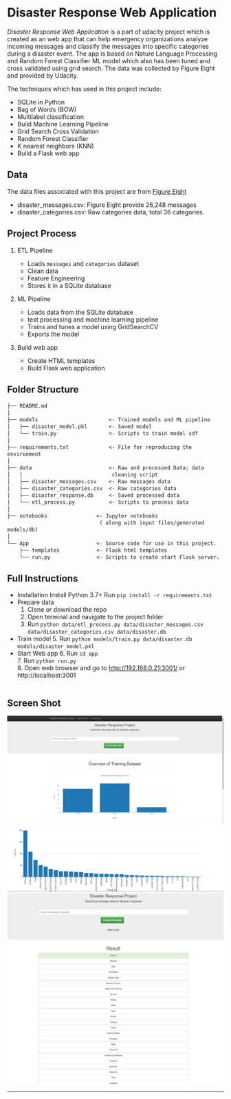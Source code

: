 # Disaster Response Web Application

*Disaster Response Web Application* is a part of udacity 
project which is created as an web app that can help 
emergency organizations analyze incoming messages and classify the messages 
into specific categories during a disaster event. 
The app is based on Nature Language Processing and Random Forest Classifier ML model
which also has been tuned and cross validated using grid search. 
The data was collected by Figure Eight and provided by Udacity.


The techniques which has used in this project include:

- SQLite in Python
- Bag of Words (BOW)
- Multilabel classification
- Build Machine Learning Pipeline
- Grid Search Cross Validation
- Random Forest Classifier
- K nearest neighbors (KNN)
- Build a Flask web app 



## Data
The data files associated with this project are from 
[Figure Eight](https://www.figure-eight.com/dataset/combined-disaster-response-data/)

- disaster_messages.csv: FIgure Eight provide 26,248 messages
- disaster_categories.csv: Raw categories data, total 36 categories.

## Project Process

1. ETL Pipeline
    - Loads `messages` and `categories` dataset
    - Clean data
    - Feature Engineering
    - Stores it in a SQLite database

2. ML Pipeline
    - Loads data from the SQLite database
    - text processing and machine learning pipeline
    - Trains and tunes a model using GridSearchCV
    - Exports the model

3. Build web app
    - Create HTML templates
    - Build Flask web application



## Folder Structure

```
├── README.md          
│
├── models                       <- Trained models and ML pipeline
│   ├── disaster_model.pkl       <- Saved model
│   └── train.py                 <- Scripts to train model sdf
│
├── requirements.txt             <- File for reproducing the environment
│
├── data                         <- Raw and processed Data; data     
│   │                             cleaning script
│   ├── disaster_messages.csv    <- Raw messages data
│   ├── disaster_categories.csv  <- Raw categories data
│   ├── disaster_response.db     <- Saved processed data
│   └── etl_process.py           <- Scripts to process data
│
├── notebooks                <- Jupyter notebooks
                              ( along with input files/generated models/db)
│
└── App                      <- Source code for use in this project.
    ├── templates            <- Flask html templates 
    └── run.py               <- Scripts to create start Flask server. 
```

## Full Instructions

- Installation
    Install Python 3.7+
    Run ```pip install -r requirements.txt```
- Prepare data
    1. Clone or download the repo
    2. Open terminal and navigate to the project folder
    3. Run ```python data/etl_process.py data/disaster_messages.csv data/disaster_categories.csv data/disaster.db```
- Train model
    5. Run ```python models/train.py data/disaster.db models/disaster_model.pkl```
- Start Web app
    6. Run ```cd app```    
    7. Run ```python run.py```  
    8. Open web browser and go to http://192.168.0.21:3001/ or http://localhost:3001
    ```

## Screen Shot

![](data_distrib.jpg)
![](count_classify.jpg)
![](message_classify.jpg)

--------
